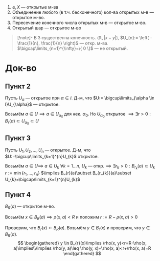 1. $\varnothing, X$ — открытые м-ва
2. Объединение любого (в т.ч. бесконечного) кол-ва открытых м-в — открытое м-во.
3. Пересечение конечного числа открытых м-в — открытое м-во.
4. Открытый шар — открытое м-во
>[!note]- В 3 существенна конечность.
>$(\mathbb{R}, |x-y|)$, $U_{n}:= \left( -\frac{1}{n}, \frac{1}{n} \right)$ — откр. м-ва. $\bigcap\limits_{n=1}^{\infty}=\{ 0 \}$ — не открытый.
# Док-во

## Пункт 2

Пусть $U_{\alpha}$ — открытое при $\alpha \in I$. Д-м, что $U:= \bigcup\limits_{\alpha \in I}U_{\alpha}$ — открытое.

Возьмём $a \in U\implies a \in U_{\alpha_{0}}$ для нек. $\alpha_{0}$. Но $U_{\alpha_{0}}$ открытое $\implies \exists r>0:B_{r}(a)\subset U_{\alpha_{0}}\subset U$
## Пункт 3

Пусть $U_{1}, U_{2}, \dots, U_{n}$ — открытое. Д-м, что $U:=\bigcup\limits_{k=1}^{n}U_{k}$ открытое.

Возьмём $a \in U\implies$ $a \in U_{k}\ \forall k=1\dots n$, $U_{k}$ — откр.$\implies \exists r_{k}>0: B_{r_{k}}(a)\subset U_{k}$ 
$r:= \min\{ r_{1},\dots, r_{n} \}$ $\implies B_{r}(a)\subset B_{r_{k}}(a)\subset U_{k}=\bigcap\limits_{k=1}^{n}U_{k}$
## Пункт 4

$B_{R}(a)$ — открытое м-во.

Возьмём $x \in B_{R}(a)\implies \rho(x, a)<R$ и положим $r:= R-\rho(x, a)>0$

Проверим, что $B_{r}(x)\subset B_{R}(a)$. Возьмём $y \in B_{r}(x)$ и проверим, что $y \in B_{R}(a)$.
$$
\begin{gathered}
y \in B_{r}(x)\implies \rho(x, y)<r=R-\rho(x, a)\implies\\\implies \rho(y, a)\leq \rho(y, x)+\rho(x, a)<r+\rho(x, a)=R
\end{gathered}
$$
